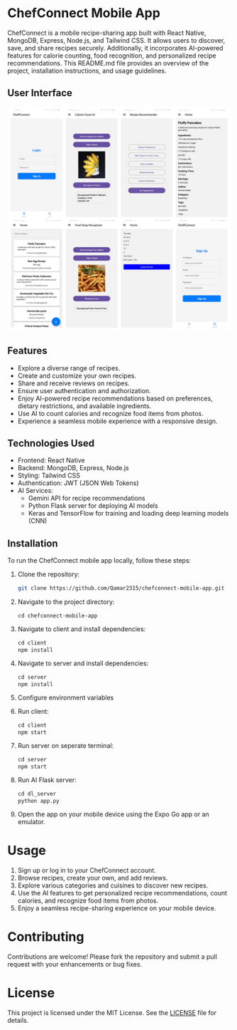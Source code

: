 # ChefConnect Mobile App

ChefConnect is a mobile recipe-sharing app built with React Native, MongoDB, Express, Node.js, and Tailwind CSS. It allows users to discover, save, and share recipes securely. Additionally, it incorporates AI-powered features for calorie counting, food recognition, and personalized recipe recommendations. This README.md file provides an overview of the project, installation instructions, and usage guidelines.

## User Interface
![Alt text](screenshots/main.png)

## Features

- Explore a diverse range of recipes.
- Create and customize your own recipes.
- Share and receive reviews on recipes.
- Ensure user authentication and authorization.
- Enjoy AI-powered recipe recommendations based on preferences, dietary restrictions, and available ingredients.
- Use AI to count calories and recognize food items from photos.
- Experience a seamless mobile experience with a responsive design.

## Technologies Used

- Frontend: React Native
- Backend: MongoDB, Express, Node.js
- Styling: Tailwind CSS
- Authentication: JWT (JSON Web Tokens)
- AI Services:
  - Gemini API for recipe recommendations
  - Python Flask server for deploying AI models
  - Keras and TensorFlow for training and loading deep learning models (CNN)

## Installation

To run the ChefConnect mobile app locally, follow these steps:

1. Clone the repository:
   ```bash
   git clone https://github.com/Qamar2315/chefconnect-mobile-app.git
   ```

2. Navigate to the project directory:
    ```
    cd chefconnect-mobile-app
    ```

3. Navigate to client and install dependencies:
    ```
    cd client
    npm install
    ```

4. Navigate to server and install dependencies:
    ```
    cd server
    npm install
    ```

5. Configure environment variables

6. Run client:
    ```
    cd client
    npm start
    ```

7. Run server on seperate terminal:
    ```
    cd server
    npm start
    ```
    
8. Run AI Flask server:
    ```
    cd dl_server
    python app.py
    ```
    
9. Open the app on your mobile device using the Expo Go app or an emulator.

# Usage

1. Sign up or log in to your ChefConnect account.
2. Browse recipes, create your own, and add reviews.
3. Explore various categories and cuisines to discover new recipes.
4. Use the AI features to get personalized recipe recommendations, count calories, and recognize food items from photos.
5. Enjoy a seamless recipe-sharing experience on your mobile device.

# Contributing

Contributions are welcome! Please fork the repository and submit a pull request with your enhancements or bug fixes.

# License

This project is licensed under the MIT License. See the [LICENSE](LICENSE) file for details.
